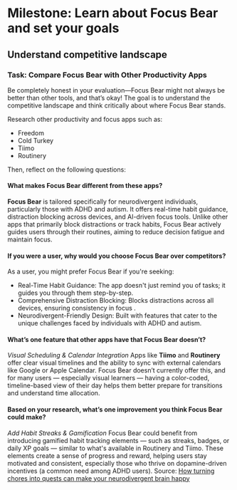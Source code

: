 # Milestone: Learn about Focus Bear and set your goals

## Understand competitive landscape

### Task: Compare Focus Bear with Other Productivity Apps

Be completely honest in your evaluation—Focus Bear might not always be better than other tools, and that’s okay! The goal is to understand the competitive landscape and think critically about where Focus Bear stands.

Research other productivity and focus apps such as:

- Freedom
- Cold Turkey
- Tiimo
- Routinery

Then, reflect on the following questions:

#### What makes Focus Bear different from these apps?

**Focus Bear** is tailored specifically for neurodivergent individuals, particularly those with ADHD and autism. It offers real-time habit guidance, distraction blocking across devices, and AI-driven focus tools. Unlike other apps that primarily block distractions or track habits, Focus Bear actively guides users through their routines, aiming to reduce decision fatigue and maintain focus.

#### If you were a user, why would you choose Focus Bear over competitors?

As a user, you might prefer Focus Bear if you're seeking:​
- Real-Time Habit Guidance: The app doesn't just remind you of tasks; it guides you through them step-by-step.​
- Comprehensive Distraction Blocking: Blocks distractions across all devices, ensuring consistency in focus .​
- Neurodivergent-Friendly Design: Built with features that cater to the unique challenges faced by individuals with ADHD and autism.​

#### What’s one feature that other apps have that Focus Bear doesn’t?
*Visual Scheduling & Calendar Integration*
Apps like **Tiimo** and **Routinery** offer clear visual timelines and the ability to sync with external calendars like Google or Apple Calendar. Focus Bear doesn’t currently offer this, and for many users — especially visual learners — having a color-coded, timeline-based view of their day helps them better prepare for transitions and understand time allocation.

#### Based on your research, what’s one improvement you think Focus Bear could make?
*Add Habit Streaks & Gamification*
Focus Bear could benefit from introducing gamified habit tracking elements — such as streaks, badges, or daily XP goals — similar to what's available in Routinery and Tiimo. These elements create a sense of progress and reward, helping users stay motivated and consistent, especially those who thrive on dopamine-driven incentives (a common need among ADHD users).
Source: [How turning chores into quests can make your neurodivergent brain happy](https://www.tiimoapp.com/resource-hub/how-turning-chores-into-quests-can-make-your-neurodivergent-brain-happy)
